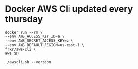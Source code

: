 # Docker AWS Cli updated every thursday

```shell
docker run --rm \
--env AWS_ACCESS_KEY_ID=a \
--env AWS_SECRET_ACCESS_KEY=z \
--env AWS_DEFAULT_REGION=us-east-1 \
frkr/aws-cli \
aws $@
```

```shell
./awscli.sh --version
```
